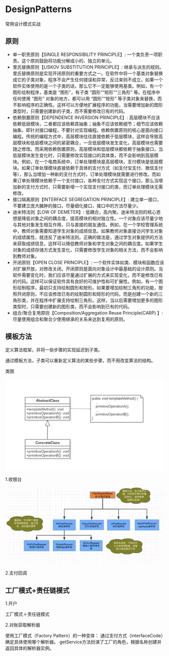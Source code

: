 # DesignPatterns
常用设计模式实战

## 原则

- 单一职责原则【SINGLE RESPONSIBILITY PRINCIPLE】: 一个类负责一项职责。这个原则鼓励将功能分解成小的、独立的单元。
- 里氏替换原则【LISKOV SUBSTITUTION PRINCIPLE】: 继承与派生的规则。里氏替换原则是实现开闭原则的重要方式之一。在软件中将一个基类对象替换成它的子类对象，程序不会产生任何错误和异常，反过来则不成立，如果一个软件实体使用的是一个子类的话，那么它不一定能够使用基类。例如，有一个图形绘制程序，基类是 “图形”，有子类 “圆形”“矩形”“三角形” 等。在程序中任何使用 “图形” 对象的地方，都可以用 “圆形”“矩形” 等子类对象来替换，而不影响程序的正确性。这样可以方便地扩展程序的功能，当需要增加新的图形类型时，只需要创建新的子类，而不需要修改已有的代码。
- 依赖倒置原则【DEPENDENCE INVERSION PRINCIPLE】: 高层模块不应该依赖低层模块，二者都应该依赖其抽象；抽象不应该依赖细节；细节应该依赖抽象。即针对接口编程，不要针对实现编程。依赖倒置原则的核心是面向接口编程。传统的编程方式中，高层模块往往直接依赖于低层模块，这样会导致高层模块和低层模块之间的紧密耦合，一旦低层模块发生变化，高层模块也需要随之修改。而采用依赖倒置原则，高层模块和低层模块都依赖于抽象接口，当低层模块发生变化时，只需要修改实现接口的具体类，而不会影响到高层模块。例如，在一个电商系统中，订单处理模块是高层模块，支付模块是低层模块。如果订单处理模块直接依赖于具体的支付方式（如支付宝支付、微信支付等），那么当增加一种新的支付方式时，订单处理模块就需要进行修改。而如果订单处理模块依赖于一个支付接口，各种支付方式实现这个接口，那么当增加新的支付方式时，只需要新增一个实现支付接口的类，而订单处理模块无需修改。
- 接口隔离原则【INTERFACE SEGREGATION PRINCIPLE】: 建立单一接口，不要建立庞大臃肿的接口，尽量细化接口，接口中的方法尽量少。
- 迪米特法则【LOW OF DEMETER】: 低耦合，高内聚。迪米特法则的核心思想是降低对象之间的耦合度，提高模块的相对独立性。一个对象应该尽量少地与其他对象发生相互作用，只与直接的朋友通信。例如，在一个学校管理系统中，教师对象需要知道学生对象的成绩信息。如果教师对象直接访问学生对象的成绩属性，就违反了迪米特法则。正确的做法是，通过学生对象提供的方法来获取成绩信息，这样可以降低教师对象和学生对象之间的耦合度。如果学生对象的成绩存储方式发生变化，只需要修改学生对象的相关方法，而不会影响到教师对象。
- 开闭原则【OPEN CLOSE PRINCIPLE】: 一个软件实体如类、模块和函数应该对扩展开放，对修改关闭。开闭原则是面向对象设计中最基础的设计原则。当软件需要变化时，我们应该尽量通过扩展的方式来实现变化，而不是修改已有的代码。这样可以保证软件具有良好的可维护性和可扩展性。例如，有一个图形绘制程序，最初只支持绘制圆形和矩形。如果要增加绘制三角形的功能，按照开闭原则，不应该修改已有的绘制圆形和矩形的代码，而是创建一个新的三角形类，并在程序中扩展支持绘制三角形。这样，当以后需要增加更多的图形类型时，只需要创建新的图形类，而不会影响到已有的代码。
- 组合/聚合复用原则【Composition/Aggregation Reuse Principle(CARP) 】: 尽量使用组合和聚合少使用继承的关系来达到复用的原则。

## 模板方法
定义算法框架，并将一些步骤的实现延迟到子类。

通过模板方法，子类可以重新定义算法的某些步骤，而不用改变算法的结构。

类图

![img_1.png](img_1.png)

1.收银台

![img.png](img.png)

2.支付回调

## 工厂模式+责任链模式

1.开户

工厂模式＋责任链模式

2.对账获取解析器

使用工厂模式（Factory Pattern）的一种变体：
通过支付方式（interfaceCode）确定具体使用哪个解析器。
getService方法扮演了工厂的角色，根据名称创建并返回具体的解析器实例。

